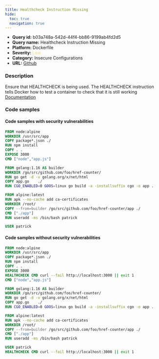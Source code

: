 ```yaml
---
title: Healthcheck Instruction Missing
hide:
  toc: true
  navigation: true
---
```


<style>
  .highlight .hll {
    background-color: #ff171742;
  }
  .md-content {
    max-width: 1100px;
    margin: 0 auto;
  }
</style>

-   **Query id:** b03a748a-542d-44f4-bb86-9199ab4fd2d5
-   **Query name:** Healthcheck Instruction Missing
-   **Platform:** Dockerfile
-   **Severity:** <span style="color:#edd57e">Low</span>
-   **Category:** Insecure Configurations
-   **URL:** [Github](https://github.com/Checkmarx/kics/tree/master/assets/queries/dockerfile/healthcheck_instruction_missing)

### Description
Ensure that HEALTHCHECK is being used. The HEALTHCHECK instruction tells Docker how to test a container to check that it is still working<br>
[Documentation](https://docs.docker.com/engine/reference/builder/#healthcheck)

### Code samples
#### Code samples with security vulnerabilities
```dockerfile title="Positive test num. 1 - dockerfile file" hl_lines="1"
FROM node:alpine
WORKDIR /usr/src/app
COPY package*.json ./
RUN npm install
COPY . .
EXPOSE 3000
CMD ["node","app.js"]
```
```dockerfile title="Positive test num. 2 - dockerfile file" hl_lines="7"
FROM golang:1.16 AS builder
WORKDIR /go/src/github.com/foo/href-counter/
RUN go get -d -v golang.org/x/net/html  
COPY app.go    ./
RUN CGO_ENABLED=0 GOOS=linux go build -a -installsuffix cgo -o app .

FROM alpine:latest  
RUN apk --no-cache add ca-certificates
WORKDIR /root/
COPY --from=builder /go/src/github.com/foo/href-counter/app ./
CMD ["./app"]
RUN useradd -ms /bin/bash patrick

USER patrick

```


#### Code samples without security vulnerabilities
```dockerfile title="Negative test num. 1 - dockerfile file"
FROM node:alpine
WORKDIR /usr/src/app
COPY package*.json ./
RUN npm install
COPY . .
EXPOSE 3000
HEALTHCHECK CMD curl --fail http://localhost:3000 || exit 1 
CMD ["node","app.js"]
```
```dockerfile title="Negative test num. 2 - dockerfile file"
FROM golang:1.16 AS builder
WORKDIR /go/src/github.com/foo/href-counter/
RUN go get -d -v golang.org/x/net/html  
COPY app.go    ./
RUN CGO_ENABLED=0 GOOS=linux go build -a -installsuffix cgo -o app .

FROM alpine:latest  
RUN apk --no-cache add ca-certificates
WORKDIR /root/
COPY --from=builder /go/src/github.com/foo/href-counter/app ./
CMD ["./app"]
RUN useradd -ms /bin/bash patrick

USER patrick
HEALTHCHECK CMD curl --fail http://localhost:3000 || exit 1 

```
